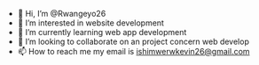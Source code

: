 - 👋 Hi, I’m @Rwangeyo26
- 👀 I’m interested in website development
- 🌱 I’m currently learning  web app development
- 💞️ I’m looking to collaborate on an project concern web develop
- 📫 How to reach me my email is ishimwerwkevin26@gmail.com 

<!---
Rwangeyo26/Rwangeyo26 is a ✨ special ✨ repository because its `README.md` (this file) appears on your GitHub profile.
You can click the Preview link to take a look at your changes.
--->
